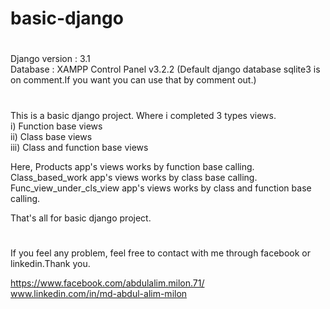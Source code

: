 # basic-django
#
Django version : 3.1                                                                                                                                                                                     
Database : XAMPP Control Panel v3.2.2 (Default django database sqlite3 is on comment.If you want you can use that by comment out.)
#
This is a basic django project. Where i completed 3 types views.                                                                                                                       
    i) Function base views                                                                                                                                                                         
    ii) Class base views                                                                                                                                                                    
    iii) Class and function base views                                                                                                                                                                                                                                                                                                   
                                                                                                                                                                                                      
Here, Products app's views works by function base calling.                                                                                                                                 
    Class_based_work app's views works by class base calling.                                                                                                                               
    Func_view_under_cls_view app's views works by class and function base calling.                                                                                                                 
                                                                                                                                                                                                                                                                                                                                                                       
That's all for basic django project.                                                                                                                                                       
#
If you feel any problem, feel free to contact with me through facebook or linkedin.Thank you.
                                                                                                                                                                                
 https://www.facebook.com/abdulalim.milon.71/                                                                                                                                            
 www.linkedin.com/in/md-abdul-alim-milon
